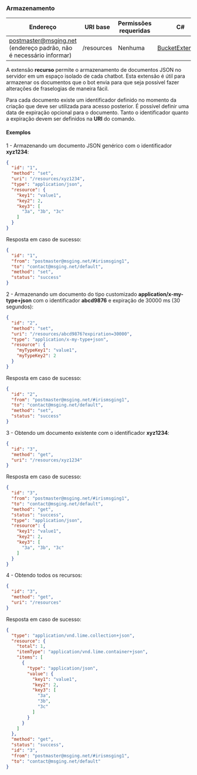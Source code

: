 ### Armazenamento
| Endereço              | URI base     | Permissões requeridas   | C#              |
|-----------------------|--------------|-------------------------|------------------
| postmaster@msging.net (endereço padrão, não é necessário informar) | /resources | Nenhuma | [BucketExtension](https://github.com/takenet/messaginghub-client-csharp/blob/master/src/Takenet.MessagingHub.Client/Extensions/Bucket/BucketExtension.cs) |

A extensão **recurso** permite o armazenamento de documentos JSON no servidor em um espaço isolado de cada chatbot. Esta extensão é útil para armazenar os documentos que o bot envia para que seja possivel fazer alterações de fraselogias de maneira fácil.

Para cada documento existe um identificador definido no momento da criação que deve ser utilizada para acesso posterior. É possível definir uma data de expiração opcional para o documento. Tanto o identificador quanto a expiração devem ser definidos na **URI** do comando.

#### Exemplos
1 - Armazenando um documento JSON genérico com o identificador **xyz1234**:
```json
{  
  "id": "1",
  "method": "set",
  "uri": "/resources/xyz1234",
  "type": "application/json",
  "resource": {  
    "key1": "value1",
    "key2": 2,
    "key3": [  
      "3a", "3b", "3c"
    ]
  }
}
```
Resposta em caso de sucesso:
```json
{
  "id": "1",
  "from": "postmaster@msging.net/#irismsging1",
  "to": "contact@msging.net/default",
  "method": "set",
  "status": "success"
}
```

2 - Armazenando um documento do tipo customizado **application/x-my-type+json** com o identificador **abcd9876** e expiração de 30000 ms (30 segundos):
```json
{  
  "id": "2",
  "method": "set",
  "uri": "/resources/abcd9876?expiration=30000",
  "type": "application/x-my-type+json",
  "resource": {  
    "myTypeKey1": "value1",
    "myTypeKey2": 2
  }
}
```
Resposta em caso de sucesso:
```json
{
  "id": "2",
  "from": "postmaster@msging.net/#irismsging1",
  "to": "contact@msging.net/default",
  "method": "set",
  "status": "success"
}
```

3 - Obtendo um documento existente com o identificador **xyz1234**:
```json
{  
  "id": "3",
  "method": "get",
  "uri": "/resources/xyz1234"
}
```
Resposta em caso de sucesso:
```json
{
  "id": "3",
  "from": "postmaster@msging.net/#irismsging1",
  "to": "contact@msging.net/default",
  "method": "get",
  "status": "success",
  "type": "application/json",
  "resource": {  
    "key1": "value1",
    "key2": 2,
    "key3": [  
      "3a", "3b", "3c"
    ]
  }  
}
```

4 - Obtendo todos os recursos:
```json
{  
  "id": "3",
  "method": "get",
  "uri": "/resources"
}
```
Resposta em caso de sucesso:
```json
{
  "type": "application/vnd.lime.collection+json",
  "resource": {
    "total": 1,
    "itemType": "application/vnd.lime.container+json",
    "items": [
      {
        "type": "application/json",
        "value": {
          "key1": "value1",
          "key2": 2,
          "key3": [
            "3a",
            "3b",
            "3c"
          ]
        }
      }
    ]
  },
  "method": "get",
  "status": "success",
  "id": "3",
  "from": "postmaster@msging.net/#irismsging1",
  "to": "contact@msging.net/default"
}
```
